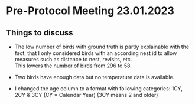 # Pre-Protocol Meeting 23.01.2023

## Things to discuss

- The low number of birds with ground truth is partly explainable with the fact, that I only considered birds with an according nest id to allow measures such as distance to nest, revisits, etc. <br> This lowers the number of birds from 296 to 58.

- Two birds have enough data but no temperature data is available.

- I changed the age column to a format with following categories: 1CY, 2CY & 3CY (CY = Calendar Year) (3CY means 2 and older)
